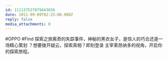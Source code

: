 ```yaml
---
id: 111137527879443656
date: 2011-09-09T02:25:00.000Z
reply: false
media_attachments: 0
---
```


#OPPO #Find 探索之旅离奇的失踪事件，神秘的黑衣女子，是惊人的巧合还是一场精心策划 ？想要拨开疑云，探索真相？即刻登录 主宰莱昂纳多的视角，开启你的探索旅程。 ​​​​


